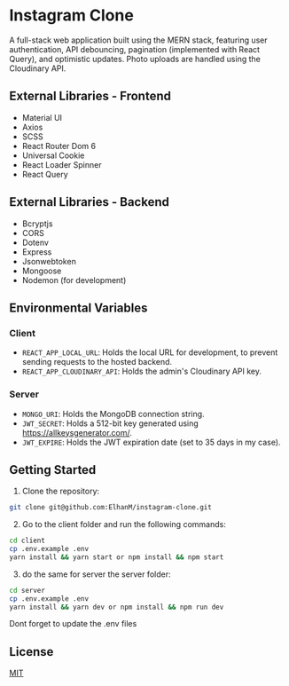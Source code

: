 # Instagram Clone 

A full-stack web application built using the MERN stack, featuring user authentication, API debouncing, pagination (implemented with React Query), and optimistic updates. Photo uploads are handled using the Cloudinary API.

## External Libraries - Frontend

- Material UI
- Axios
- SCSS
- React Router Dom 6
- Universal Cookie
- React Loader Spinner
- React Query

## External Libraries - Backend

- Bcryptjs
- CORS
- Dotenv
- Express
- Jsonwebtoken
- Mongoose
- Nodemon (for development)

## Environmental Variables

### Client

- `REACT_APP_LOCAL_URL`: Holds the local URL for development, to prevent sending requests to the hosted backend.
- `REACT_APP_CLOUDINARY_API`: Holds the admin's Cloudinary API key.

### Server

- `MONGO_URI`: Holds the MongoDB connection string.
- `JWT_SECRET`: Holds a 512-bit key generated using https://allkeysgenerator.com/.
- `JWT_EXPIRE`: Holds the JWT expiration date (set to 35 days in my case).

## Getting Started

1. Clone the repository:
```bash
git clone git@github.com:ElhanM/instagram-clone.git
```

2. Go to the client folder and run the following commands:

```bash
cd client
cp .env.example .env
yarn install && yarn start or npm install && npm start
```

3. do the same for server the server folder:

```bash
cd server
cp .env.example .env
yarn install && yarn dev or npm install && npm run dev
```

Dont forget to update the .env files

## License
[MIT](https://choosealicense.com/licenses/mit/)
